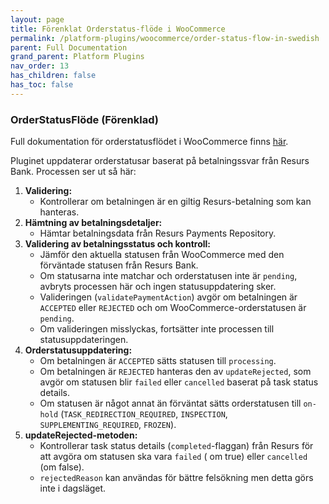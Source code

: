 ```yaml
---
layout: page
title: Förenklat Orderstatus-flöde i WooCommerce
permalink: /platform-plugins/woocommerce/order-status-flow-in-swedish
parent: Full Documentation
grand_parent: Platform Plugins
nav_order: 13
has_children: false
has_toc: false
---
```


### OrderStatusFlöde (Förenklad)

Full dokumentation för orderstatusflödet i WooCommerce
finns [här](https://developers.resurs.com/platform-plugins/woocommerce/resurs-merchant-api-for-woocommerce#order-status-flow).

Pluginet uppdaterar orderstatusar baserat på betalningssvar från Resurs Bank. Processen ser ut så här:

1. **Validering:**
    - Kontrollerar om betalningen är en giltig Resurs-betalning som kan hanteras.
2. **Hämtning av betalningsdetaljer:**
    - Hämtar betalningsdata från Resurs Payments Repository.
3. **Validering av betalningsstatus och kontroll:**
    - Jämför den aktuella statusen från WooCommerce med den förväntade statusen från Resurs Bank.
    - Om statusarna inte matchar och orderstatusen inte är `pending`, avbryts processen här och ingen statusuppdatering
      sker.
    - Valideringen (`validatePaymentAction`) avgör om betalningen är `ACCEPTED` eller `REJECTED` och om
      WooCommerce-orderstatusen är `pending`.
    - Om valideringen misslyckas, fortsätter inte processen till statusuppdateringen.
4. **Orderstatusuppdatering:**
    - Om betalningen är `ACCEPTED` sätts statusen till `processing`.
    - Om betalningen är `REJECTED` hanteras den av `updateRejected`, som avgör om statusen blir `failed`
      eller `cancelled`
      baserat på task status details.
    - Om statusen är något annat än förväntat sätts orderstatusen
      till `on-hold` (`TASK_REDIRECTION_REQUIRED`, `INSPECTION`, `SUPPLEMENTING_REQUIRED`, `FROZEN`).
5. **updateRejected-metoden:**
    - Kontrollerar task status details (`completed`-flaggan) från Resurs för att avgöra om statusen ska vara `failed` (
      om
      true) eller `cancelled` (om false).
    - `rejectedReason` kan användas för bättre felsökning men detta görs inte i dagsläget.
